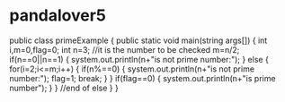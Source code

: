 # pandalover5
public class primeExample
{ 
public static void main(string args[])
{
int i,m=0,flag=0; 
int n=3;
//it is the number to be checked m=n/2; 
if(n==0||n==1) { system.out.println(n+"is not prime number:");
}
else { for(i=2;i<=m;i++) { if(n%==0) { system.out.println(n+"is not prime number:"); 
flag=1; break; } } if(flag==0) { system.out.println(n+"is prime number"); 
}
}
//end of else
}
}
